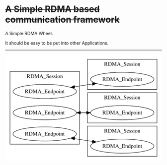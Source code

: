 # ~~A Simple RDMA based communication framework~~

A Simple RDMA Wheel.

It should be easy to be put into other Applications.

---

![Basic Structure](img/Session-Endpoint.svg)